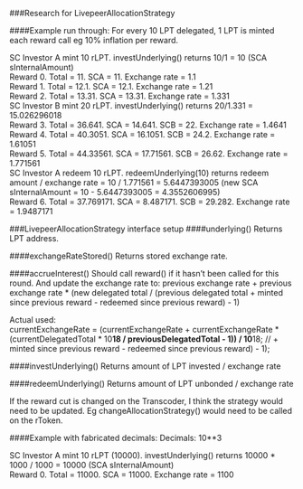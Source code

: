 ###Research for LivepeerAllocationStrategy

####Example run through:
For every 10 LPT delegated, 1 LPT is minted each reward call eg 10% inflation per reward.

SC Investor A mint 10 rLPT. investUnderlying() returns 10/1 = 10 (SCA sInternalAmount)  
Reward 0. Total = 11. SCA = 11. Exchange rate = 1.1  
Reward 1. Total = 12.1. SCA = 12.1. Exchange rate = 1.21  
Reward 2. Total = 13.31. SCA = 13.31. Exchange rate = 1.331  
SC Investor B mint 20 rLPT. investUnderlying() returns 20/1.331 = 15.026296018  
Reward 3. Total = 36.641. SCA = 14.641. SCB = 22. Exchange rate = 1.4641  
Reward 4. Total = 40.3051. SCA = 16.1051. SCB = 24.2. Exchange rate = 1.61051  
Reward 5. Total = 44.33561. SCA = 17.71561. SCB = 26.62. Exchange rate = 1.771561  
SC Investor A redeem 10 rLPT. redeemUnderlying(10) returns redeem amount / exchange rate = 10 / 1.771561 = 5.6447393005 (new SCA sInternalAmount = 10 - 5.6447393005 = 4.3552606995)  
Reward 6. Total = 37.769171. SCA = 8.487171. SCB = 29.282. Exchange rate = 1.9487171  

###LivepeerAllocationStrategy interface setup
####underlying()
Returns LPT address.

####exchangeRateStored()
Returns stored exchange rate.

####accrueInterest()
Should call reward() if it hasn’t been called for this round.
And update the exchange rate to:
previous exchange rate + previous exchange rate * (new delegated total / (previous delegated total + minted since previous reward - redeemed since previous reward) - 1)

Actual used:         
currentExchangeRate = (currentExchangeRate + currentExchangeRate * (currentDelegatedTotal * 10**18 / previousDelegatedTotal - 1)) / 10**18; // + minted since previous reward - redeemed since previous reward) - 1);

####investUnderlying()
Returns amount of LPT invested / exchange rate

####redeemUnderlying()
Returns amount of LPT unbonded / exchange rate

If the reward cut is changed on the Transcoder, I think the strategy would need to be updated.
Eg changeAllocationStrategy() would need to be called on the rToken.


####Example with fabricated decimals: 
Decimals: 10**3

SC Investor A mint 10 rLPT (10000). investUnderlying() returns 10000 * 1000 / 1000 = 10000 (SCA sInternalAmount)  
Reward 0. Total = 11000. SCA = 11000. Exchange rate = 1100
  
